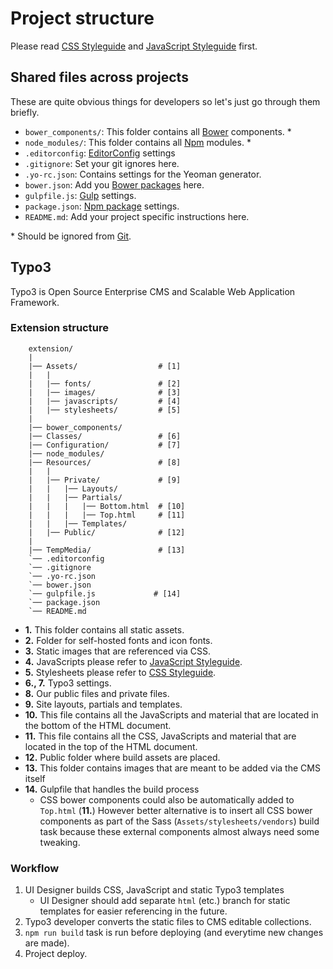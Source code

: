 # Project structure

Please read [CSS Styleguide](/docs/css/) and [JavaScript Styleguide](/docs/js/)  first.


## Shared files across projects

These are quite obvious things for developers so let's just go through them briefly.

* `bower_components/`: This folder contains all [Bower](http://bower.io) components. *
* `node_modules/`: This folder contains all [Npm](https://www.npmjs.com/) modules. *
* `.editorconfig`: [EditorConfig](http://editorconfig.org/) settings
* `.gitignore`: Set your git ignores here.
* `.yo-rc.json`: Contains settings for the Yeoman generator.
* `bower.json`: Add you [Bower packages](http://bower.io/#save-packages) here.
* `gulpfile.js`: [Gulp](http://gulpjs.com/) settings.
* `package.json`: [Npm package](https://docs.npmjs.com/getting-started/installing-npm-packages-locally) settings.
* `README.md`: Add your project specific instructions here.

\* Should be ignored from [Git](http://git-scm.com/).


## Typo3

Typo3 is Open Source Enterprise CMS and Scalable Web Application Framework.

### Extension structure

```
    extension/
    |
    |── Assets/                  # [1]
    |   |
    |   |── fonts/               # [2]
    |   |── images/              # [3]
    |   |── javascripts/         # [4]
    |   |── stylesheets/         # [5]    
    |
    |── bower_components/ 
    |── Classes/                 # [6]
    |── Configuration/           # [7]
    |── node_modules/
    |── Resources/               # [8]
    |   |
    |   |── Private/             # [9]
    |   |   |── Layouts/
    |   |   |── Partials/
    |   |   |   |── Bottom.html  # [10]
    |   |   |   |── Top.html     # [11]
    |   |   |── Templates/ 
    |   |── Public/              # [12]
    |
    |── TempMedia/               # [13]
    `── .editorconfig        
    `── .gitignore
    `── .yo-rc.json
    `── bower.json
    `── gulpfile.js             # [14]
    `── package.json
    `── README.md            
```

* **1.** This folder contains all static assets.
* **2.** Folder for self-hosted fonts and icon fonts.
* **3.** Static images that are referenced via CSS.
* **4.** JavaScripts please refer to [JavaScript Styleguide](/docs/js/).
* **5.** Stylesheets please refer to [CSS Styleguide](/docs/css/).
* **6., 7.** Typo3 settings.
* **8.** Our public files and private files.
* **9.** Site layouts, partials and templates.
* **10.** This file contains all the JavaScripts and material that are located in the bottom of the HTML document. 
* **11.** This file contains all the CSS, JavaScripts and material that are located in the top of the HTML document.
* **12.** Public folder where build assets are placed.
* **13.** This folder contains images that are meant to be added via the CMS itself
* **14.** Gulpfile that handles the build process
    * CSS bower components could also be automatically added to `Top.html`  (**11.**) However better alternative is to insert all CSS bower components as part of the Sass (`Assets/stylesheets/vendors`) build task because these external components almost always need some tweaking.

### Workflow

1. UI Designer builds CSS, JavaScript and static Typo3 templates
    * UI Designer should add separate `html` (etc.) branch for static templates for easier referencing in the future.
2. Typo3 developer converts the static files to CMS editable collections.
3. `npm run build` task is run before deploying (and everytime new changes are made).
4. Project deploy.
